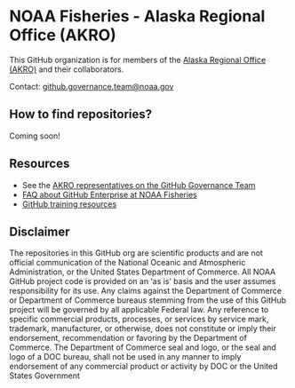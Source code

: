 # NOAA Fisheries - Alaska Regional Office (AKRO)

This GitHub organization is for members of the [Alaska Regional Office (AKRO)]([https://www.fisheries.noaa.gov/about/office-science-and-technology](https://www.fisheries.noaa.gov/about/alaska-regional-office)) and their collaborators. 

Contact: github.governance.team@noaa.gov

## How to find repositories? 

Coming soon!


## Resources
  - See the [AKRO representatives on the GitHub Governance Team](https://sites.google.com/noaa.gov/nmfs-st-github-governance-team/contact#h.30qpfj9baepw)
  - [FAQ about GitHub Enterprise at NOAA Fisheries](https://sites.google.com/noaa.gov/nmfs-st-github-governance-team/faq)
  - [GitHub training resources](https://sites.google.com/noaa.gov/nmfs-st-github-governance-team/github-users#h.316z1s7eyoa3)

## Disclaimer

The repositories in this GitHub org are scientific products and are not official communication of the National Oceanic and Atmospheric Administration, or the United States Department of Commerce. All NOAA GitHub project code is provided on an ‘as is’ basis and the user assumes responsibility for its use. Any claims against the Department of Commerce or Department of Commerce bureaus stemming from the use of this GitHub project will be governed by all applicable Federal law. Any reference to specific commercial products, processes, or services by service mark, trademark, manufacturer, or otherwise, does not constitute or imply their endorsement, recommendation or favoring by the Department of Commerce. The Department of Commerce seal and logo, or the seal and logo of a DOC bureau, shall not be used in any manner to imply endorsement of any commercial product or activity by DOC or the United States Government
